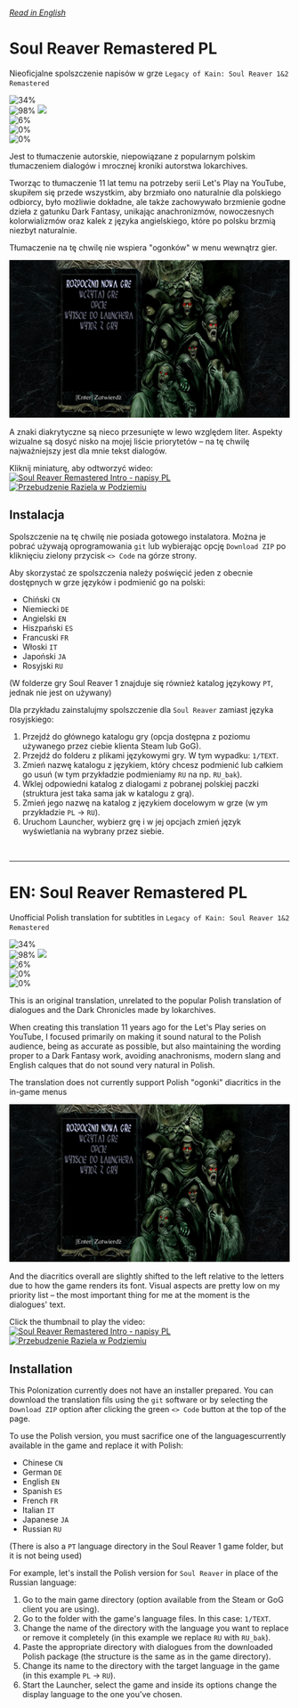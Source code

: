 ###### [Read in English](#en-soul-reaver-remastered-pl)

# Soul Reaver Remastered PL

Nieoficjalne spolszczenie napisów w grze `Legacy of Kain: Soul Reaver 1&2 Remastered`

![34%](https://progress-bar.xyz/34?width=220&title=Ukończono:) <br />
![98%](https://progress-bar.xyz/98?width=256&title=SR1:) <img src="https://cdn-icons-png.flaticon.com/512/8625/8625364.png" width="20"> <br />
![6%](https://progress-bar.xyz/6?width=256&title=SR2:) <br />
![0%](https://progress-bar.xyz/0?width=172&title=Mroczna%20kronika%201:) <br />
![0%](https://progress-bar.xyz/0?width=172&title=Mroczna%20kronika%202:)

Jest to tłumaczenie autorskie, niepowiązane z popularnym polskim tłumaczeniem dialogów i mrocznej kroniki autorstwa lokarchives.

Tworząc to tłumaczenie 11 lat temu na potrzeby serii Let's Play na YouTube, skupiłem się przede wszystkim, aby brzmiało ono naturalnie dla polskiego odbiorcy, było możliwie dokładne, ale także zachowywało brzmienie godne dzieła z gatunku Dark Fantasy, unikając anachronizmów, nowoczesnych kolorwializmów oraz kalek z języka angielskiego, które po polsku brzmią niezbyt naturalnie.

Tłumaczenie na tę chwilę nie wspiera "ogonków" w menu wewnątrz gier.

<img src="https://github.com/Nidrax/sr-remaster-pl/blob/trunk/screenshot.jpg?raw=true" alt="menu showcase">

A znaki diakrytyczne są nieco przesunięte w lewo względem liter. Aspekty wizualne są dosyć nisko na mojej liście priorytetów – na tę chwilę najważniejszy jest dla mnie tekst dialogów.

Kliknij miniaturę, aby odtworzyć wideo: <br />
[![Soul Reaver Remastered Intro - napisy PL](https://img.youtube.com/vi/FA1oPVqMK9s/0.jpg)](https://www.youtube.com/watch?v=FA1oPVqMK9s)
[![Przebudzenie Raziela w Podziemiu](https://img.youtube.com/vi/hn487P0Vz_I/0.jpg)](https://www.youtube.com/watch?v=hn487P0Vz_I)


## Instalacja

Spolszczenie na tę chwilę nie posiada gotowego instalatora. Można je pobrać używają oprogramowania `git` lub wybierając opcję `Download ZIP` po kliknięciu zielony przycisk `<> Code` na górze strony.

Aby skorzystać ze spolszczenia należy poświęcić jeden z obecnie dostępnych w grze języków i podmienić go na polski:

* Chiński `CN`
* Niemiecki `DE`
* Angielski `EN`
* Hiszpański `ES`
* Francuski `FR`
* Włoski `IT`
* Japoński `JA`
* Rosyjski `RU`

(W folderze gry Soul Reaver 1 znajduje się również katalog językowy `PT`, jednak nie jest on używany)

Dla przykładu zainstalujmy spolszczenie dla `Soul Reaver` zamiast języka rosyjskiego:

1. Przejdź do głównego katalogu gry (opcja dostępna z poziomu używanego przez ciebie klienta Steam lub GoG).
2. Przejdź do folderu z plikami językowymi gry. W tym wypadku: `1/TEXT`.
3. Zmień nazwę katalogu z językiem, który chcesz podmienić lub całkiem go usuń (w tym przykładzie podmieniamy `RU` na np. `RU_bak`).
4. Wklej odpowiedni katalog z dialogami z pobranej polskiej paczki (struktura jest taka sama jak w katalogu z grą).
5. Zmień jego nazwę na katalog z językiem docelowym w grze (w ym przykładzie `PL` -> `RU`).
6. Uruchom Launcher, wybierz grę i w jej opcjach zmień język wyświetlania na wybrany przez siebie.

<br />

---

# EN: Soul Reaver Remastered PL
Unofficial Polish translation for subtitles in `Legacy of Kain: Soul Reaver 1&2 Remastered`

![34%](https://progress-bar.xyz/34?width=220&title=Completed:) <br />
![98%](https://progress-bar.xyz/98?width=256&title=SR1:) <img src="https://cdn-icons-png.flaticon.com/512/8625/8625364.png" width="20"> <br />
![6%](https://progress-bar.xyz/6?width=256&title=SR2:) <br />
![0%](https://progress-bar.xyz/0?width=172&title=Dark%20Chronicles%201:) <br />
![0%](https://progress-bar.xyz/0?width=172&title=Dark%20Chronicles%202:)

This is an original translation, unrelated to the popular Polish translation of dialogues and the Dark Chronicles made by lokarchives.

When creating this translation 11 years ago for the Let's Play series on YouTube, I focused primarily on making it sound natural to the Polish audience, being as accurate as possible, but also maintaining the wording proper to a Dark Fantasy work, avoiding anachronisms, modern slang and English calques that do not sound very natural in Polish.

The translation does not currently support Polish "ogonki" diacritics in the in-game menus

<img src="https://github.com/Nidrax/sr-remaster-pl/blob/trunk/screenshot.jpg?raw=true" alt="menu showcase">

And the diacritics overall are slightly shifted to the left relative to the letters due to how the game renders its font. Visual aspects are pretty low on my priority list – the most important thing for me at the moment is the dialogues' text.

Click the thumbnail to play the video: <br />
[![Soul Reaver Remastered Intro - napisy PL](https://img.youtube.com/vi/FA1oPVqMK9s/0.jpg)](https://www.youtube.com/watch?v=FA1oPVqMK9s)
[![Przebudzenie Raziela w Podziemiu](https://img.youtube.com/vi/hn487P0Vz_I/0.jpg)](https://www.youtube.com/watch?v=hn487P0Vz_I)

## Installation

This Polonization currently does not have an installer prepared. You can download the translation fils using the `git` software or by selecting the `Download ZIP` option after clicking the green `<> Code` button at the top of the page.

To use the Polish version, you must sacrifice one of the languages ​​currently available in the game and replace it with Polish:

* Chinese `CN`
* German `DE`
* English `EN`
* Spanish `ES`
* French `FR`
* Italian `IT`
* Japanese `JA`
* Russian `RU`

(There is also a `PT` language directory in the Soul Reaver 1 game folder, but it is not being used)

For example, let's install the Polish version for `Soul Reaver` in place of the Russian language:

1. Go to the main game directory (option available from the Steam or GoG client you are using).
2. Go to the folder with the game's language files. In this case: `1/TEXT`.
3. Change the name of the directory with the language you want to replace or remove it completely (in this example we replace `RU` with `RU_bak`).
4. Paste the appropriate directory with dialogues from the downloaded Polish package (the structure is the same as in the game directory).
5. Change its name to the directory with the target language in the game (in this example `PL` -> `RU`).
6. Start the Launcher, select the game and inside its options change the display language to the one you've chosen.